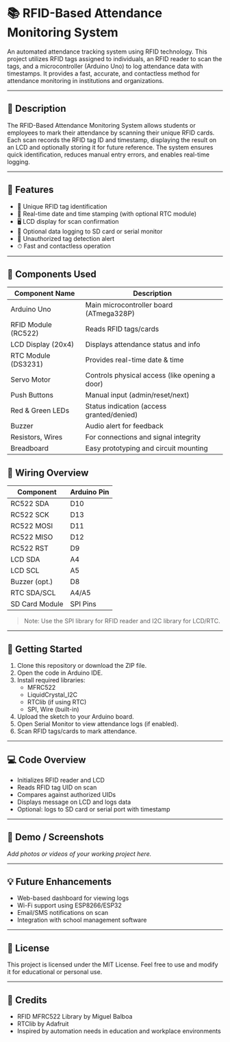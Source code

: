 # 📚 RFID-Based Attendance Monitoring System

An automated attendance tracking system using RFID technology. This project utilizes RFID tags assigned to individuals, an RFID reader to scan the tags, and a microcontroller (Arduino Uno) to log attendance data with timestamps. It provides a fast, accurate, and contactless method for attendance monitoring in institutions and organizations.

---

## 📝 Description

The RFID-Based Attendance Monitoring System allows students or employees to mark their attendance by scanning their unique RFID cards. Each scan records the RFID tag ID and timestamp, displaying the result on an LCD and optionally storing it for future reference. The system ensures quick identification, reduces manual entry errors, and enables real-time logging.

---

## 🔧 Features

- 📛 Unique RFID tag identification
- 📆 Real-time date and time stamping (with optional RTC module)
- 🖥 LCD display for scan confirmation
- 💾 Optional data logging to SD card or serial monitor
- 🚫 Unauthorized tag detection alert
- ⏱ Fast and contactless operation

---

## 🧩 Components Used

| Component Name      | Description                                    |
| ------------------- | ---------------------------------------------- |
| Arduino Uno         | Main microcontroller board (ATmega328P)        |
| RFID Module (RC522) | Reads RFID tags/cards                          |
| LCD Display (20x4)  | Displays attendance status and info            |
| RTC Module (DS3231) | Provides real-time date & time                 |
| Servo Motor         | Controls physical access (like opening a door) |
| Push Buttons        | Manual input (admin/reset/next)                |
| Red & Green LEDs    | Status indication (access granted/denied)      |
| Buzzer              | Audio alert for feedback                       |
| Resistors, Wires    | For connections and signal integrity           |
| Breadboard          | Easy prototyping and circuit mounting          |



## 🔌 Wiring Overview

| Component        | Arduino Pin |
|------------------|-------------|
| RC522 SDA        | D10         |
| RC522 SCK        | D13         |
| RC522 MOSI       | D11         |
| RC522 MISO       | D12         |
| RC522 RST        | D9          |
| LCD SDA          | A4          |
| LCD SCL          | A5          |
| Buzzer (opt.)    | D8          |
| RTC SDA/SCL      | A4/A5       |
| SD Card Module   | SPI Pins    |

> Note: Use the SPI library for RFID reader and I2C library for LCD/RTC.

---

## 🚀 Getting Started

1. Clone this repository or download the ZIP file.
2. Open the code in Arduino IDE.
3. Install required libraries:
   - MFRC522
   - LiquidCrystal_I2C
   - RTClib (if using RTC)
   - SPI, Wire (built-in)
4. Upload the sketch to your Arduino board.
5. Open Serial Monitor to view attendance logs (if enabled).
6. Scan RFID tags/cards to mark attendance.

---

## 💻 Code Overview

- Initializes RFID reader and LCD
- Reads RFID tag UID on scan
- Compares against authorized UIDs
- Displays message on LCD and logs data
- Optional: logs to SD card or serial port with timestamp

---

## 📸 Demo / Screenshots

_Add photos or videos of your working project here._

---

## 💡 Future Enhancements

- Web-based dashboard for viewing logs
- Wi-Fi support using ESP8266/ESP32
- Email/SMS notifications on scan
- Integration with school management software

---

## 📄 License

This project is licensed under the MIT License. Feel free to use and modify it for educational or personal use.

---

## 🙌 Credits

- RFID MFRC522 Library by Miguel Balboa
- RTClib by Adafruit
- Inspired by automation needs in education and workplace environments
